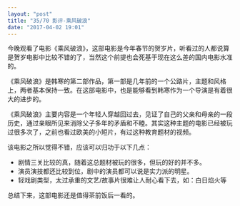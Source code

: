```yaml
---
layout: "post"
title: "35/70 影评-乘风破浪"
date: "2017-04-02 19:01"
---
```



今晚观看了电影《乘风破浪》，这部电影是今年春节的贺岁片，听看过的人都说算是贺岁电影中比较不错的了，当然这个前提也会死基于现在这么差的国内电影水准的。

《乘风破浪》是韩寒的第二部作品，第一部是几年前的一个公路片，主题和风格上，两者基本保持一致。在这部电影中，也是能够看到韩寒作为一个导演是有着很大的进步的。

《乘风破浪》主要内容是一个年轻人穿越回过去，见证了自己的父亲和母亲的一段历史，通过亲眼所见来消除父子多年的矛盾和不睦。其实这种主题的电影已经被玩过很多次了，之前也看过欧美的小短片，有过这种教育题材的视频。

该电影之所以觉得不错，应该可以归功于以下几点：
- 剧情三关比较的真，随着这总题材被玩的很多，但玩的好的并不多。
- 演员演技都还比较到位，剧中的演员都可以说是实力派的明星。
- 轻戏剧类型，太过承重的文艺/故事片很难让人耐心看下去，如：白日焰火等

总结下来，这部电影还是值得茶前饭后一看的。
